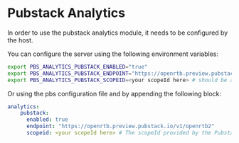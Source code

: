 # Pubstack Analytics

In order to use the pubstack analytics module, it needs to be configured by the host.

You can configure the server using the following environment variables:

```bash
export PBS_ANALYTICS_PUBSTACK_ENABLED="true"
export PBS_ANALYTICS_PUBSTACK_ENDPOINT="https://openrtb.preview.pubstack.io/v1/openrtb2"
export PBS_ANALYTICS_PUBSTACK_SCOPEID=<your scopeId here> # should be an UUIDv4
```

Or using the pbs configuration file and by appending the following block:

```yaml
analytics:
    pubstack:
      enabled: true
      endpoint: "https://openrtb.preview.pubstack.io/v1/openrtb2"
      scopeid: <your scopeId here> # The scopeId provided by the Pubstack Support Team
```
